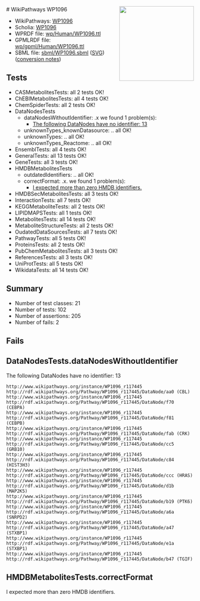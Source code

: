 <img style="float: right; width: 200px" src="../logo.png" />
# WikiPathways WP1096

* WikiPathways: [WP1096](https://identifiers.org/wikipathways:WP1096)
* Scholia: [WP1096](https://scholia.toolforge.org/wikipathways/WP1096)
* WPRDF file: [wp/Human/WP1096.ttl](../wp/Human/WP1096.ttl)
* GPMLRDF file: [wp/gpml/Human/WP1096.ttl](../wp/gpml/Human/WP1096.ttl)
* SBML file: [sbml/WP1096.sbml](../sbml/WP1096.sbml) ([SVG](../sbml/WP1096.svg)) ([conversion notes](../sbml/WP1096.txt))

## Tests
* CASMetabolitesTests: all 2 tests OK!
* ChEBIMetabolitesTests: all 4 tests OK!
* ChemSpiderTests: all 2 tests OK!
* DataNodesTests
    * dataNodesWithoutIdentifier: .x we found 1 problem(s):
        * [The following DataNodes have no identifier: 13](#8792c493)
    * unknownTypes_knownDatasource: .. all OK!
    * unknownTypes: .. all OK!
    * unknownTypes_Reactome: .. all OK!
* EnsemblTests: all 4 tests OK!
* GeneralTests: all 13 tests OK!
* GeneTests: all 3 tests OK!
* HMDBMetabolitesTests
    * outdatedIdentifiers: .. all OK!
    * correctFormat: .x. we found 1 problem(s):
        * [I expected more than zero HMDB identifiers.](#ad154c1e)
* HMDBSecMetabolitesTests: all 3 tests OK!
* InteractionTests: all 7 tests OK!
* KEGGMetaboliteTests: all 2 tests OK!
* LIPIDMAPSTests: all 1 tests OK!
* MetabolitesTests: all 14 tests OK!
* MetaboliteStructureTests: all 2 tests OK!
* OudatedDataSourcesTests: all 7 tests OK!
* PathwayTests: all 5 tests OK!
* ProteinsTests: all 2 tests OK!
* PubChemMetabolitesTests: all 3 tests OK!
* ReferencesTests: all 3 tests OK!
* UniProtTests: all 5 tests OK!
* WikidataTests: all 14 tests OK!


## Summary

* Number of test classes: 21
* Number of tests: 102
* Number of assertions: 205
* Number of fails: 2

## Fails

<a name="8792c493" />

## DataNodesTests.dataNodesWithoutIdentifier

The following DataNodes have no identifier: 13
```
http://www.wikipathways.org/instance/WP1096_r117445 http://rdf.wikipathways.org/Pathway/WP1096_r117445/DataNode/aa0 (CBL)
http://www.wikipathways.org/instance/WP1096_r117445 http://rdf.wikipathways.org/Pathway/WP1096_r117445/DataNode/f70 (CEBPA)
http://www.wikipathways.org/instance/WP1096_r117445 http://rdf.wikipathways.org/Pathway/WP1096_r117445/DataNode/f81 (CEBPB)
http://www.wikipathways.org/instance/WP1096_r117445 http://rdf.wikipathways.org/Pathway/WP1096_r117445/DataNode/fab (CRK)
http://www.wikipathways.org/instance/WP1096_r117445 http://rdf.wikipathways.org/Pathway/WP1096_r117445/DataNode/cc5 (GRB10)
http://www.wikipathways.org/instance/WP1096_r117445 http://rdf.wikipathways.org/Pathway/WP1096_r117445/DataNode/c84 (HIST3H3)
http://www.wikipathways.org/instance/WP1096_r117445 http://rdf.wikipathways.org/Pathway/WP1096_r117445/DataNode/ccc (HRAS)
http://www.wikipathways.org/instance/WP1096_r117445 http://rdf.wikipathways.org/Pathway/WP1096_r117445/DataNode/d1b (MAP2K5)
http://www.wikipathways.org/instance/WP1096_r117445 http://rdf.wikipathways.org/Pathway/WP1096_r117445/DataNode/b19 (PTK6)
http://www.wikipathways.org/instance/WP1096_r117445 http://rdf.wikipathways.org/Pathway/WP1096_r117445/DataNode/a6a (SNRPD2)
http://www.wikipathways.org/instance/WP1096_r117445 http://rdf.wikipathways.org/Pathway/WP1096_r117445/DataNode/a47 (STXBP1)
http://www.wikipathways.org/instance/WP1096_r117445 http://rdf.wikipathways.org/Pathway/WP1096_r117445/DataNode/e1a (STXBP1)
http://www.wikipathways.org/instance/WP1096_r117445 http://rdf.wikipathways.org/Pathway/WP1096_r117445/DataNode/b47 (TGIF)
```

<a name="ad154c1e" />

## HMDBMetabolitesTests.correctFormat

I expected more than zero HMDB identifiers.
